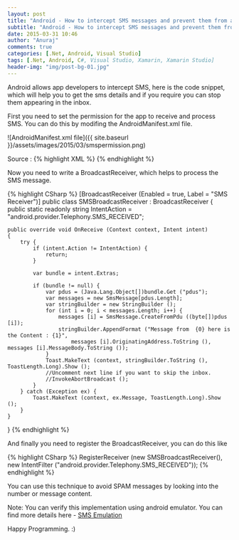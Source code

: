 ```yaml
---
layout: post
title: "Android - How to intercept SMS messages and prevent them from appearing in the Inbox"
subtitle: "Android - How to intercept SMS messages and prevent them from appearing in the Inbox"
date: 2015-03-31 10:46
author: "Anuraj"
comments: true
categories: [.Net, Android, Visual Studio]
tags: [.Net, Android, C#, Visual Studio, Xamarin, Xamarin Studio]
header-img: "img/post-bg-01.jpg"
---
```

Android allows app developers to intercept SMS, here is the code snippet, which will help you to get the sms details and if you require you can stop them appearing in the inbox.

First you need to set the permission for the app to receive and process SMS. You can do this by modifing the AndroidManifest.xml file.

![AndroidManifest.xml file]({{ site.baseurl }}/assets/images/2015/03/smspermission.png)

Source :
{% highlight XML %}
<uses-permission android:name="android.permission.READ_SMS" />
<uses-permission android:name="android.permission.RECEIVE_SMS" />
{% endhighlight %}

Now you need to write a BroadcastReceiver, which helps to process the SMS message.

{% highlight CSharp %}
[BroadcastReceiver (Enabled = true, Label = "SMS Receiver")]
public class SMSBroadcastReceiver : BroadcastReceiver
{
	public static readonly string IntentAction = "android.provider.Telephony.SMS_RECEIVED";

	public override void OnReceive (Context context, Intent intent)
	{
		try {
			if (intent.Action != IntentAction) {
				return;
			}

			var bundle = intent.Extras;

			if (bundle != null) {
				var pdus = (Java.Lang.Object[])bundle.Get ("pdus");
				var messages = new SmsMessage[pdus.Length];
				var stringBuilder = new StringBuilder ();
				for (int i = 0; i < messages.Length; i++) {
					messages [i] = SmsMessage.CreateFromPdu ((byte[])pdus [i]);
					stringBuilder.AppendFormat ("Message from  {0} here is the Content : {1}", 
						messages [i].OriginatingAddress.ToString (), messages [i].MessageBody.ToString ());
				}
				Toast.MakeText (context, stringBuilder.ToString (), ToastLength.Long).Show ();
				//Uncomment next line if you want to skip the inbox.
				//InvokeAbortBroadcast ();
			}
		} catch (Exception ex) {
			Toast.MakeText (context, ex.Message, ToastLength.Long).Show ();
		}
	}
}
{% endhighlight %}

And finally you need to register the BroadcastReceiver, you can do this like 

{% highlight CSharp %}
RegisterReceiver (new SMSBroadcastReceiver(), new IntentFilter ("android.provider.Telephony.SMS_RECEIVED"));
{% endhighlight %}

You can use this technique to avoid SPAM messages by looking into the number or message content.

Note: You can verify this implementation using android emulator. You can find more details here - [SMS Emulation](http://developer.android.com/tools/devices/emulator.html#sms)

Happy Programming. :)
